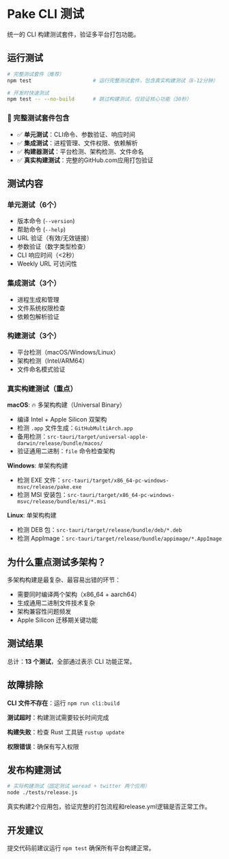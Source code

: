 # Pake CLI 测试

统一的 CLI 构建测试套件，验证多平台打包功能。

## 运行测试

```bash
# 完整测试套件（推荐）
npm test                    # 运行完整测试套件，包含真实构建测试（8-12分钟）

# 开发时快速测试
npm test -- --no-build      # 跳过构建测试，仅验证核心功能（30秒）
```

### 🚀 完整测试套件包含

- ✅ **单元测试**：CLI命令、参数验证、响应时间
- ✅ **集成测试**：进程管理、文件权限、依赖解析
- ✅ **构建器测试**：平台检测、架构检测、文件命名
- ✅ **真实构建测试**：完整的GitHub.com应用打包验证

## 测试内容

### 单元测试（6个）

- 版本命令 (`--version`)
- 帮助命令 (`--help`)
- URL 验证（有效/无效链接）
- 参数验证（数字类型检查）
- CLI 响应时间（<2秒）
- Weekly URL 可访问性

### 集成测试（3个）

- 进程生成和管理
- 文件系统权限检查
- 依赖包解析验证

### 构建测试（3个）

- 平台检测（macOS/Windows/Linux）
- 架构检测（Intel/ARM64）
- 文件命名模式验证

### 真实构建测试（重点）

**macOS**: 🔥 多架构构建（Universal Binary）

- 编译 Intel + Apple Silicon 双架构
- 检测 `.app` 文件生成：`GitHubMultiArch.app`
- 备用检测：`src-tauri/target/universal-apple-darwin/release/bundle/macos/`
- 验证通用二进制：`file` 命令检查架构

**Windows**: 单架构构建

- 检测 EXE 文件：`src-tauri/target/x86_64-pc-windows-msvc/release/pake.exe`
- 检测 MSI 安装包：`src-tauri/target/x86_64-pc-windows-msvc/release/bundle/msi/*.msi`

**Linux**: 单架构构建

- 检测 DEB 包：`src-tauri/target/release/bundle/deb/*.deb`
- 检测 AppImage：`src-tauri/target/release/bundle/appimage/*.AppImage`

## 为什么重点测试多架构？

多架构构建是最复杂、最容易出错的环节：

- 需要同时编译两个架构（x86_64 + aarch64）
- 生成通用二进制文件技术复杂
- 架构兼容性问题频发
- Apple Silicon 迁移期关键功能

## 测试结果

总计：**13 个测试**，全部通过表示 CLI 功能正常。

## 故障排除

**CLI 文件不存在**：运行 `npm run cli:build`

**测试超时**：构建测试需要较长时间完成

**构建失败**：检查 Rust 工具链 `rustup update`

**权限错误**：确保有写入权限

## 发布构建测试

```bash
# 实际构建测试（固定测试 weread + twitter 两个应用）
node ./tests/release.js
```

真实构建2个应用包，验证完整的打包流程和release.yml逻辑是否正常工作。

## 开发建议

提交代码前建议运行 `npm test` 确保所有平台构建正常。
